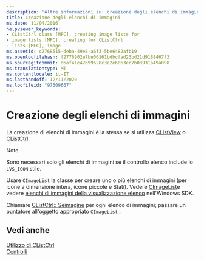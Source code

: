 ```yaml
---
description: 'Altre informazioni su: creazione degli elenchi di immagini'
title: Creazione degli elenchi di immagini
ms.date: 11/04/2016
helpviewer_keywords:
- CListCtrl class [MFC], creating image lists for
- image lists [MFC], creating for CListCtrl
- lists [MFC], image
ms.assetid: c2768515-deba-49e8-a6f3-5be6482afb19
ms.openlocfilehash: f2776902e7be06161bdbcfad23bd21d9188467f3
ms.sourcegitcommit: d6af41e42699628c3e2e6063ec7b03931a49a098
ms.translationtype: MT
ms.contentlocale: it-IT
ms.lasthandoff: 12/11/2020
ms.locfileid: "97309667"
---
```

# <a name="creating-the-image-lists"></a>Creazione degli elenchi di immagini

La creazione di elenchi di immagini è la stessa se si utilizza [CListView](reference/clistview-class.md) o [CListCtrl](reference/clistctrl-class.md).

> [!NOTE]
> Sono necessari solo gli elenchi di immagini se il controllo elenco include lo `LVS_ICON` stile.

Usare `CImageList` la classe per creare uno o più elenchi di immagini (per icone a dimensione intera, icone piccole e Stati). Vedere [CImageList](reference/cimagelist-class.md)e vedere [elenchi di immagini della visualizzazione elenco](/windows/win32/Controls/using-list-view-controls) nell'Windows SDK.

Chiamare [CListCtrl:: Seimagine](reference/clistctrl-class.md#setimagelist) per ogni elenco di immagini; passare un puntatore all'oggetto appropriato `CImageList` .

## <a name="see-also"></a>Vedi anche

[Utilizzo di CListCtrl](using-clistctrl.md)<br/>
[Controlli](controls-mfc.md)
